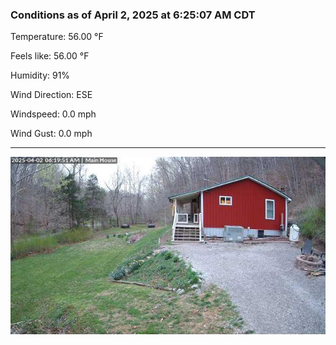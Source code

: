 ### Conditions as of April 2, 2025 at 6:25:07 AM CDT 

Temperature: 56.00 &deg;F

Feels like: 56.00 &deg;F

Humidity: 91%

Wind Direction: ESE

Windspeed: 0.0 mph

Wind Gust: 0.0 mph

---

<img src="./images/latest.jpeg"/>

